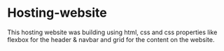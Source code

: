 # Hosting-website

This hosting website was building using html, css and css properties like flexbox for the header & navbar and grid for the content on the website. 
